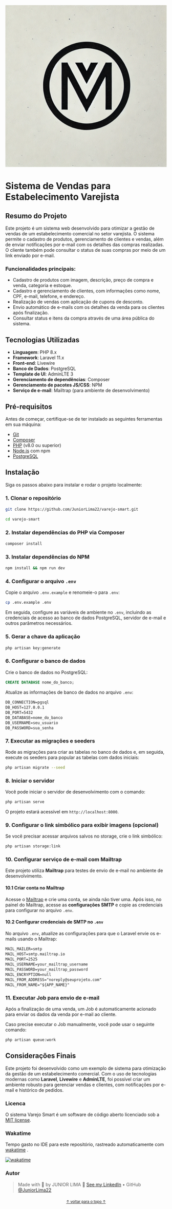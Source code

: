 <p align="center" id="top">
    <img alt="Readme" title="Readme GIF" src="./public/img/logo-vm.webp" />
</p>


# Sistema de Vendas para Estabelecimento Varejista

## Resumo do Projeto

Este projeto é um sistema web desenvolvido para otimizar a gestão de vendas de um estabelecimento comercial no setor varejista. O sistema permite o cadastro de produtos, gerenciamento de clientes e vendas, além de enviar notificações por e-mail com os detalhes das compras realizadas. O cliente também pode consultar o status de suas compras por meio de um link enviado por e-mail.

### Funcionalidades principais:
- Cadastro de produtos com imagem, descrição, preço de compra e venda, categoria e estoque.
- Cadastro e gerenciamento de clientes, com informações como nome, CPF, e-mail, telefone, e endereço.
- Realização de vendas com aplicação de cupons de desconto.
- Envio automático de e-mails com os detalhes da venda para os clientes após finalização.
- Consultar status e itens da compra através de uma área pública do sistema.

## Tecnologias Utilizadas

- **Linguagem**: PHP 8.x
- **Framework**: Laravel 11.x
- **Front-end**: Livewire
- **Banco de Dados**: PostgreSQL
- **Template de UI**: AdminLTE 3
- **Gerenciamento de dependências**: Composer
- **Gerenciamento de pacotes JS/CSS**: NPM
- **Serviço de e-mail**: Mailtrap (para ambiente de desenvolvimento)

## Pré-requisitos

Antes de começar, certifique-se de ter instalado as seguintes ferramentas em sua máquina:
- [Git](https://git-scm.com/)
- [Composer](https://getcomposer.org/)
- [PHP](https://www.php.net/) (v8.0 ou superior)
- [Node.js](https://nodejs.org/) com npm
- [PostgreSQL](https://www.postgresql.org/)

## Instalação

Siga os passos abaixo para instalar e rodar o projeto localmente:

### 1. Clonar o repositório

```bash
git clone https://github.com/JuniorLima22/varejo-smart.git
```

```bash
cd varejo-smart
```

### 2. Instalar dependências do PHP via Composer

```bash
composer install
```

### 3. Instalar dependências do NPM

```bash
npm install && npm run dev
```

### 4. Configurar o arquivo `.env`

Copie o arquivo `.env.example` e renomeie-o para `.env`:

```bash
cp .env.example .env
```

Em seguida, configure as variáveis de ambiente no `.env`, incluindo as credenciais de acesso ao banco de dados PostgreSQL, servidor de e-mail e outros parâmetros necessários.

### 5. Gerar a chave da aplicação

```bash
php artisan key:generate
```

### 6. Configurar o banco de dados

Crie o banco de dados no PostgreSQL:

```sql
CREATE DATABASE nome_do_banco;
```

Atualize as informações de banco de dados no arquivo `.env`:

```
DB_CONNECTION=pgsql
DB_HOST=127.0.0.1
DB_PORT=5432
DB_DATABASE=nome_do_banco
DB_USERNAME=seu_usuario
DB_PASSWORD=sua_senha
```

### 7. Executar as migrações e seeders

Rode as migrações para criar as tabelas no banco de dados e, em seguida, execute os seeders para popular as tabelas com dados iniciais:

```bash
php artisan migrate --seed
```

### 8. Iniciar o servidor

Você pode iniciar o servidor de desenvolvimento com o comando:

```bash
php artisan serve
```

O projeto estará acessível em `http://localhost:8000`.

### 9. Configurar o link simbólico para exibir imagens (opcional)

Se você precisar acessar arquivos salvos no storage, crie o link simbólico:

```bash
php artisan storage:link
```

### 10. Configurar serviço de e-mail com **Mailtrap**

Este projeto utiliza **Mailtrap** para testes de envio de e-mail no ambiente de desenvolvimento.

#### 10.1 Criar conta no Mailtrap

Acesse o [Mailtrap](https://mailtrap.io/) e crie uma conta, se ainda não tiver uma. Após isso, no painel do Mailtrap, acesse as **configurações SMTP** e copie as credenciais para configurar no arquivo `.env`.

#### 10.2 Configurar credenciais de SMTP no `.env`

No arquivo `.env`, atualize as configurações para que o Laravel envie os e-mails usando o Mailtrap:

```
MAIL_MAILER=smtp
MAIL_HOST=smtp.mailtrap.io
MAIL_PORT=2525
MAIL_USERNAME=your_mailtrap_username
MAIL_PASSWORD=your_mailtrap_password
MAIL_ENCRYPTION=null
MAIL_FROM_ADDRESS="noreply@seuprojeto.com"
MAIL_FROM_NAME="${APP_NAME}"
```

### 11. Executar Job para envio de e-mail

Após a finalização de uma venda, um Job é automaticamente acionado para enviar os dados da venda por e-mail ao cliente.

Caso precise executar o Job manualmente, você pode usar o seguinte comando:

```bash
php artisan queue:work
```

## Considerações Finais

Este projeto foi desenvolvido como um exemplo de sistema para otimização da gestão de um estabelecimento comercial. Com o uso de tecnologias modernas como **Laravel**, **Livewire** e **AdminLTE**, foi possível criar um ambiente robusto para gerenciar vendas e clientes, com notificações por e-mail e histórico de pedidos.

### Licenca

O sistema Varejo Smart é um software de código aberto licenciado sob a [MIT license](http://opensource.org/licenses/MIT).

### Wakatime
Tempo gasto no IDE para este repositório, rastreado automaticamente com [wakatime](https://wakatime.com/) .

[![wakatime](https://wakatime.com/badge/user/98eb4d56-ff6f-4d95-9ae5-48ec3f8d717a/project/f08a5cbd-95e9-43bd-8b74-8c8ff836669a.svg)](https://wakatime.com/badge/user/98eb4d56-ff6f-4d95-9ae5-48ec3f8d717a/project/f08a5cbd-95e9-43bd-8b74-8c8ff836669a)

### Autor

> Made with 💙 by JUNIOR LIMA 👋 <a href="https://www.linkedin.com/in/JuniorLima22/" target="_blank">See my LinkedIn</a> • GitHub <a href="https://github.com/JuniorLima22" target="_blank">@JuniorLima22</a>

<p align="center">
<sub><a href="#top" align="center">↑ voltar para o topo ↑</a></sub>
</p>
